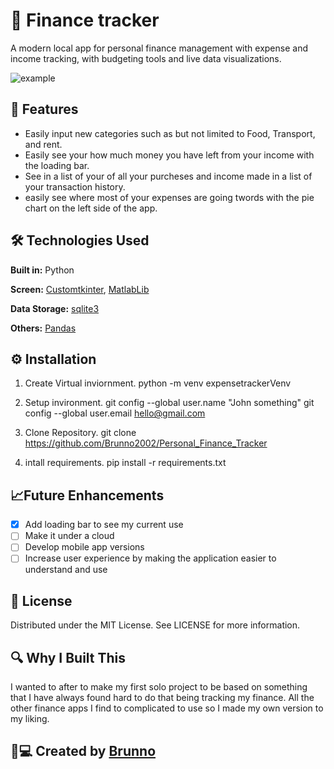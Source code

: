 # 💸 Finance tracker

A modern local app for personal finance management with expense and income tracking, with budgeting tools and live data visualizations.

![example](https://github.com/user-attachments/assets/37cb86d3-5e77-49bc-b7fb-8c595dd52f21)

## 🚀 Features
- Easily input new categories such as but not limited to Food, Transport, and rent.
- Easily see your how much money you have left from your income with the loading bar.
- See in a list of your of all your purcheses and income made in a list of your transaction history.
- easily see where most of your expenses are going twords with the pie chart on the left side of the app.

## 🛠️ Technologies Used
**Built in:**
Python

**Screen:**
[Customtkinter](https://customtkinter.tomschimansky.com/),
[MatlabLib](https://matplotlib.org/stable/index.html)

**Data Storage:**
[sqlite3](https://www.sqlite.org/docs.html)

**Others:**
[Pandas](https://www.sqlite.org/docs.html)

## ⚙️ Installation
1. Create Virtual inviornment.
python -m venv expensetrackerVenv

2. Setup invironment.
git config --global user.name "John something"
git config --global user.email hello@gmail.com

3. Clone Repository.
git clone https://github.com/Brunno2002/Personal_Finance_Tracker

4. intall requirements.
pip install -r requirements.txt

## 📈Future Enhancements
- [x] Add loading bar to see my current use 
- [ ] Make it under a cloud 
- [ ] Develop mobile app versions
- [ ] Increase user experience by making the application easier to understand and use

## 📜 License
Distributed under the MIT License. See LICENSE for more information.

## 🔍 Why I Built This
I wanted to after to make my first solo project to be based on something that I have always found hard to do that being tracking my finance. All the other finance apps I find to complicated to use so I made my own version to my liking.

## 👨💻 Created by [Brunno](www.linkedin.com/in/brunno-miotto)
